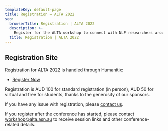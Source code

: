 ```yaml
---
templateKey: default-page
title: Registration – ALTA 2022
seo:
  browserTitle: Registration | ALTA 2022
  description: >-
    Register for the ALTA workshop to connect with NLP researchers around Australia and New Zealand.
  title: Registration | ALTA 2022
---
```



## Registration Site

<!-- * Registration will open soon, please check back soon :] -->
Registration for ALTA 2022 is handled through Humanitix:
* [Register Now](https://events.humanitix.com/alta-2022?c=alta-site)

Registration is AUD 100 for standard registration (in person), AUD 50 for virtual and free for students, thanks to the generosity of our sponsors.

If you have any issue with registration, please [contact us](mailto:workshop@alta.asn.au).

If you register after the conference has started, please contact workshop@alta.asn.au to receive session links and other conference-related details.



